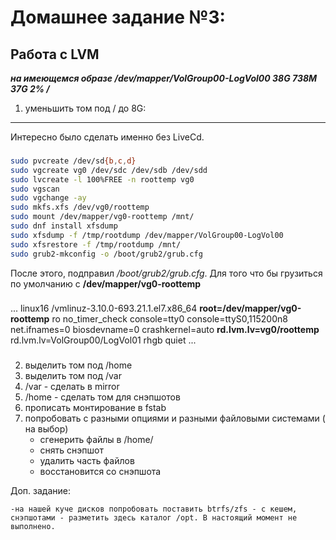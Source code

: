 Домашнее задание №3:
========================
Работа с LVM
-------------------------

**_на имеющемся образе /dev/mapper/VolGroup00-LogVol00 38G 738M 37G 2% /_**


1) уменьшить том под / до 8G:
___

  Интересно было сделать именно без LiveCd.
  ###


```bash
sudo pvcreate /dev/sd{b,c,d}
sudo vgcreate vg0 /dev/sdc /dev/sdb /dev/sdd
sudo lvcreate -l 100%FREE -n roottemp vg0
sudo vgscan
sudo vgchange -ay
sudo mkfs.xfs /dev/vg0/roottemp
sudo mount /dev/mapper/vg0-roottemp /mnt/
sudo dnf install xfsdump
sudo xfsdump -f /tmp/rootdump /dev/mapper/VolGroup00-LogVol00
sudo xfsrestore -f /tmp/rootdump /mnt/
sudo grub2-mkconfig -o /boot/grub2/grub.cfg
````

После этого, подправил _/boot/grub2/grub.cfg_.
Для того что бы грузиться по умолчанию с __/dev/mapper/vg0-roottemp__

###

...
linux16 /vmlinuz-3.10.0-693.21.1.el7.x86_64 __root=/dev/mapper/vg0-roottemp__ ro
no_timer_check console=tty0 console=ttyS0,115200n8 net.ifnames=0 biosdevname=0
crashkernel=auto __rd.lvm.lv=vg0/roottemp__ rd.lvm.lv=VolGroup00/LogVol01 rhgb quiet
...

###

2) выделить том под /home
3) выделить том под /var
4) /var - сделать в mirror
5) /home - сделать том для снэпшотов
6) прописать монтирование в fstab
7) попробовать с разными опциями и разными файловыми системами ( на выбор)
    - сгенерить файлы в /home/
    - снять снэпшот
    - удалить часть файлов
    - восстановится со снэпшота


  Доп. задание:

    -на нашей куче дисков попробовать поставить btrfs/zfs - с кешем, снэпшотами - разметить здесь каталог /opt. В настоящий момент не выполнено.
